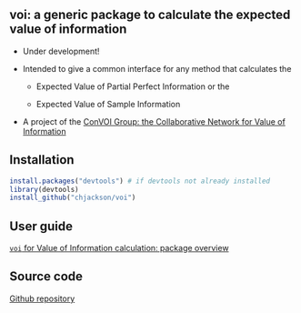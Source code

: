 ## voi: a generic package to calculate the expected value of information

* Under development!

* Intended to give a common interface for any method that calculates the

  - Expected Value of Partial Perfect Information or the 

  - Expected Value of Sample Information 

* A project of the [ConVOI Group: the Collaborative Network for Value of Information](http://convoi-group.org)

## Installation

```r
install.packages("devtools") # if devtools not already installed
library(devtools)
install_github("chjackson/voi")
 ```

## User guide 

[`voi` for Value of Information calculation: package overview](https://chjackson.github.io/articles/voi.html)


## Source code

[Github repository](http://github.com/chjackson/voi)


